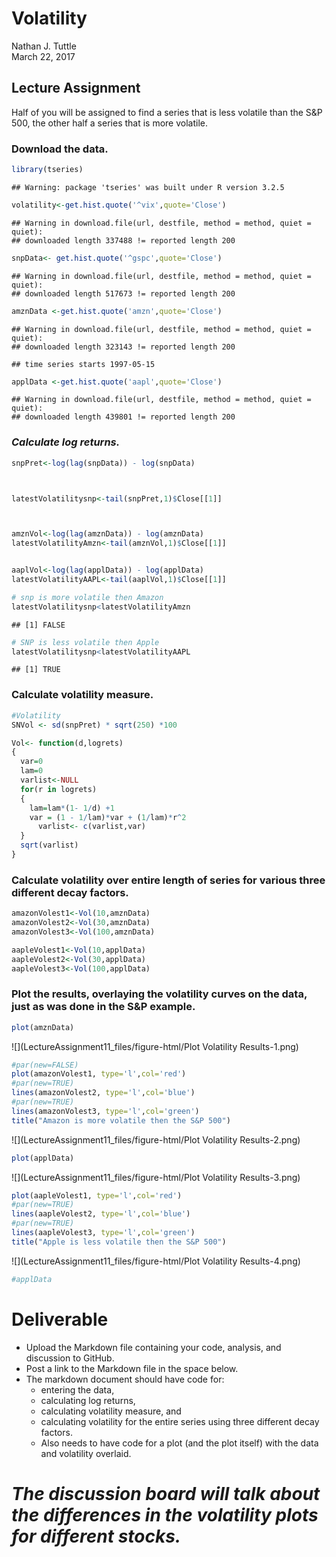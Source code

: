 # Volatility
Nathan J. Tuttle  
March 22, 2017  



## Lecture Assignment
Half of you will be assigned to find a series that is less volatile than the S&P 500, the other half a series that is more volatile.

### Download the data.

```r
library(tseries)
```

```
## Warning: package 'tseries' was built under R version 3.2.5
```

```r
volatility<-get.hist.quote('^vix',quote='Close')
```

```
## Warning in download.file(url, destfile, method = method, quiet = quiet):
## downloaded length 337488 != reported length 200
```

```r
snpData<- get.hist.quote('^gspc',quote='Close')
```

```
## Warning in download.file(url, destfile, method = method, quiet = quiet):
## downloaded length 517673 != reported length 200
```

```r
amznData <-get.hist.quote('amzn',quote='Close')
```

```
## Warning in download.file(url, destfile, method = method, quiet = quiet):
## downloaded length 323143 != reported length 200
```

```
## time series starts 1997-05-15
```

```r
applData <-get.hist.quote('aapl',quote='Close')
```

```
## Warning in download.file(url, destfile, method = method, quiet = quiet):
## downloaded length 439801 != reported length 200
```
### *Calculate log returns.*

```r
snpPret<-log(lag(snpData)) - log(snpData)



latestVolatilitysnp<-tail(snpPret,1)$Close[[1]]



amznVol<-log(lag(amznData)) - log(amznData)
latestVolatilityAmzn<-tail(amznVol,1)$Close[[1]]


aaplVol<-log(lag(applData)) - log(applData)
latestVolatilityAAPL<-tail(aaplVol,1)$Close[[1]]

# snp is more volatile then Amazon
latestVolatilitysnp<latestVolatilityAmzn
```

```
## [1] FALSE
```

```r
# SNP is less volatile then Apple
latestVolatilitysnp<latestVolatilityAAPL
```

```
## [1] TRUE
```

### Calculate volatility measure.

```r
#Volatility
SNVol <- sd(snpPret) * sqrt(250) *100

Vol<- function(d,logrets)
{
  var=0
  lam=0
  varlist<-NULL
  for(r in logrets)
  {
    lam=lam*(1- 1/d) +1
    var = (1 - 1/lam)*var + (1/lam)*r^2
      varlist<- c(varlist,var)
  }
  sqrt(varlist)
}
```
### Calculate volatility over entire length of series for various three different decay factors.

```r
amazonVolest1<-Vol(10,amznData)
amazonVolest2<-Vol(30,amznData)
amazonVolest3<-Vol(100,amznData)

aapleVolest1<-Vol(10,applData)
aapleVolest2<-Vol(30,applData)
aapleVolest3<-Vol(100,applData)
```

### Plot the results, overlaying the volatility curves on the data, just as was done in the S&P example.

```r
plot(amznData)
```

![](LectureAssignment11_files/figure-html/Plot Volatility Results-1.png)<!-- -->

```r
#par(new=FALSE)
plot(amazonVolest1, type='l',col='red')
#par(new=TRUE)
lines(amazonVolest2, type='l',col='blue')
#par(new=TRUE)
lines(amazonVolest3, type='l',col='green')
title("Amazon is more volatile then the S&P 500")
```

![](LectureAssignment11_files/figure-html/Plot Volatility Results-2.png)<!-- -->

```r
plot(applData)
```

![](LectureAssignment11_files/figure-html/Plot Volatility Results-3.png)<!-- -->

```r
plot(aapleVolest1, type='l',col='red')
#par(new=TRUE)
lines(aapleVolest2, type='l',col='blue')
#par(new=TRUE)
lines(aapleVolest3, type='l',col='green')
title("Apple is less volatile then the S&P 500")
```

![](LectureAssignment11_files/figure-html/Plot Volatility Results-4.png)<!-- -->

```r
#applData
```

# Deliverable
  - Upload the Markdown file containing your code, analysis, and discussion to GitHub. 
  - Post a link to the Markdown file in the space below.
  - The markdown document should have code for:
      - entering the data, 
      - calculating log returns, 
      - calculating volatility measure, and 
      - calculating volatility for the entire series using three different decay factors.
      - Also needs to have code for a plot (and the plot itself) with the data and volatility overlaid.
      
# *The discussion board will talk about the differences in the volatility plots for different stocks.*



